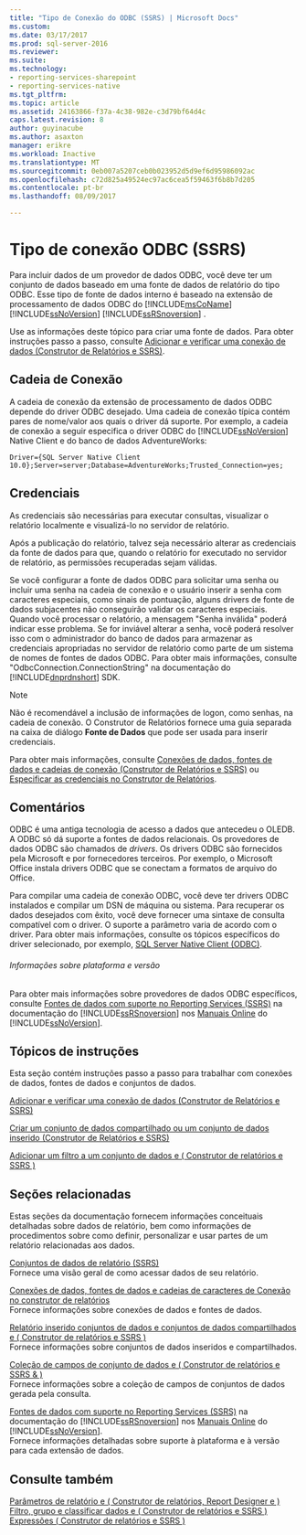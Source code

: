 ```yaml
---
title: "Tipo de Conexão do ODBC (SSRS) | Microsoft Docs"
ms.custom: 
ms.date: 03/17/2017
ms.prod: sql-server-2016
ms.reviewer: 
ms.suite: 
ms.technology:
- reporting-services-sharepoint
- reporting-services-native
ms.tgt_pltfrm: 
ms.topic: article
ms.assetid: 24163866-f37a-4c38-982e-c3d79bf64d4c
caps.latest.revision: 8
author: guyinacube
ms.author: asaxton
manager: erikre
ms.workload: Inactive
ms.translationtype: MT
ms.sourcegitcommit: 0eb007a5207ceb0b023952d5d9ef6d95986092ac
ms.openlocfilehash: c72d825a49524ec97ac6cea5f59463f6b8b7d205
ms.contentlocale: pt-br
ms.lasthandoff: 08/09/2017

---
```

# <a name="odbc-connection-type-ssrs"></a>Tipo de conexão ODBC (SSRS)
  Para incluir dados de um provedor de dados ODBC, você deve ter um conjunto de dados baseado em uma fonte de dados de relatório do tipo ODBC. Esse tipo de fonte de dados interno é baseado na extensão de processamento de dados ODBC do [!INCLUDE[msCoName](../../includes/msconame-md.md)] [!INCLUDE[ssNoVersion](../../includes/ssnoversion-md.md)] [!INCLUDE[ssRSnoversion](../../includes/ssrsnoversion-md.md)] .  
  
 Use as informações deste tópico para criar uma fonte de dados. Para obter instruções passo a passo, consulte [Adicionar e verificar uma conexão de dados &#40;Construtor de Relatórios e SSRS&#41;](../../reporting-services/report-data/add-and-verify-a-data-connection-report-builder-and-ssrs.md).  
  
##  <a name="Connection"></a> Cadeia de Conexão  
 A cadeia de conexão da extensão de processamento de dados ODBC depende do driver ODBC desejado. Uma cadeia de conexão típica contém pares de nome/valor aos quais o driver dá suporte. Por exemplo, a cadeia de conexão a seguir especifica o driver ODBC do [!INCLUDE[ssNoVersion](../../includes/ssnoversion-md.md)] Native Client e do banco de dados AdventureWorks:  
  
```  
Driver={SQL Server Native Client 10.0};Server=server;Database=AdventureWorks;Trusted_Connection=yes;  
```  
  
  
##  <a name="Credentials"></a> Credenciais  
 As credenciais são necessárias para executar consultas, visualizar o relatório localmente e visualizá-lo no servidor de relatório.  
  
 Após a publicação do relatório, talvez seja necessário alterar as credenciais da fonte de dados para que, quando o relatório for executado no servidor de relatório, as permissões recuperadas sejam válidas.  
  
 Se você configurar a fonte de dados ODBC para solicitar uma senha ou incluir uma senha na cadeia de conexão e o usuário inserir a senha com caracteres especiais, como sinais de pontuação, alguns drivers de fonte de dados subjacentes não conseguirão validar os caracteres especiais. Quando você processar o relatório, a mensagem "Senha inválida" poderá indicar esse problema. Se for inviável alterar a senha, você poderá resolver isso com o administrador do banco de dados para armazenar as credenciais apropriadas no servidor de relatório como parte de um sistema de nomes de fontes de dados ODBC. Para obter mais informações, consulte "OdbcConnection.ConnectionString" na documentação do [!INCLUDE[dnprdnshort](../../includes/dnprdnshort-md.md)] SDK.  
  
> [!NOTE]  
>  Não é recomendável a inclusão de informações de logon, como senhas, na cadeia de conexão. O Construtor de Relatórios fornece uma guia separada na caixa de diálogo **Fonte de Dados** que pode ser usada para inserir credenciais.  
  
 Para obter mais informações, consulte [Conexões de dados, fontes de dados e cadeias de conexão &#40;Construtor de Relatórios e SSRS&#41;](../../reporting-services/report-data/data-connections-data-sources-and-connection-strings-report-builder-and-ssrs.md) ou [Especificar as credenciais no Construtor de Relatórios](http://msdn.microsoft.com/library/7412ce68-aece-41c0-8c37-76a0e54b6b53).  
  
  
##  <a name="Remarks"></a> Comentários  
 ODBC é uma antiga tecnologia de acesso a dados que antecedeu o OLEDB. A ODBC só dá suporte a fontes de dados relacionais. Os provedores de dados ODBC são chamados de *drivers*. Os drivers ODBC são fornecidos pela Microsoft e por fornecedores terceiros. Por exemplo, o Microsoft Office instala drivers ODBC que se conectam a formatos de arquivo do Office.  
  
 Para compilar uma cadeia de conexão ODBC, você deve ter drivers ODBC instalados e compilar um DSN de máquina ou sistema. Para recuperar os dados desejados com êxito, você deve fornecer uma sintaxe de consulta compatível com o driver. O suporte a parâmetro varia de acordo com o driver. Para obter mais informações, consulte os tópicos específicos do driver selecionado, por exemplo, [SQL Server Native Client &#40;ODBC&#41;](../../relational-databases/native-client/odbc/sql-server-native-client-odbc.md).  
  
###### <a name="platform-and-version-information"></a>Informações sobre plataforma e versão  
 Para obter mais informações sobre provedores de dados ODBC específicos, consulte [Fontes de dados com suporte no Reporting Services &#40;SSRS&#41;](../../reporting-services/report-data/data-sources-supported-by-reporting-services-ssrs.md) na documentação do [!INCLUDE[ssRSnoversion](../../includes/ssrsnoversion-md.md)] nos [Manuais Online](http://go.microsoft.com/fwlink/?linkid=121312) do [!INCLUDE[ssNoVersion](../../includes/ssnoversion-md.md)].  
  
  
##  <a name="HowTo"></a> Tópicos de instruções  
 Esta seção contém instruções passo a passo para trabalhar com conexões de dados, fontes de dados e conjuntos de dados.  
  
 [Adicionar e verificar uma conexão de dados &#40;Construtor de Relatórios e SSRS&#41;](../../reporting-services/report-data/add-and-verify-a-data-connection-report-builder-and-ssrs.md)  
  
 [Criar um conjunto de dados compartilhado ou um conjunto de dados inserido &#40;Construtor de Relatórios e SSRS&#41;](../../reporting-services/report-data/create-a-shared-dataset-or-embedded-dataset-report-builder-and-ssrs.md)  
  
 [Adicionar um filtro a um conjunto de dados e &#40; Construtor de relatórios e SSRS &#41;](../../reporting-services/report-data/add-a-filter-to-a-dataset-report-builder-and-ssrs.md)  
  
  
##  <a name="Related"></a> Seções relacionadas  
 Estas seções da documentação fornecem informações conceituais detalhadas sobre dados de relatório, bem como informações de procedimentos sobre como definir, personalizar e usar partes de um relatório relacionadas aos dados.  
  
 [Conjuntos de dados de relatório &#40;SSRS&#41;](../../reporting-services/report-data/report-datasets-ssrs.md)  
 Fornece uma visão geral de como acessar dados de seu relatório.  
  
 [Conexões de dados, fontes de dados e cadeias de caracteres de Conexão no construtor de relatórios](http://msdn.microsoft.com/library/7e103637-4371-43d7-821c-d269c2cc1b34)  
 Fornece informações sobre conexões de dados e fontes de dados.  
  
 [Relatório inserido conjuntos de dados e conjuntos de dados compartilhados e &#40; Construtor de relatórios e SSRS &#41;](../../reporting-services/report-data/report-embedded-datasets-and-shared-datasets-report-builder-and-ssrs.md)  
 Fornece informações sobre conjuntos de dados inseridos e compartilhados.  
  
 [Coleção de campos de conjunto de dados e &#40; Construtor de relatórios e SSRS & &#41;](../../reporting-services/report-data/dataset-fields-collection-report-builder-and-ssrs.md)  
 Fornece informações sobre a coleção de campos de conjuntos de dados gerada pela consulta.  
  
 [Fontes de dados com suporte no Reporting Services &#40;SSRS&#41;](../../reporting-services/report-data/data-sources-supported-by-reporting-services-ssrs.md) na documentação do [!INCLUDE[ssRSnoversion](../../includes/ssrsnoversion-md.md)] nos [Manuais Online](http://go.microsoft.com/fwlink/?linkid=121312) do [!INCLUDE[ssNoVersion](../../includes/ssnoversion-md.md)].  
 Fornece informações detalhadas sobre suporte à plataforma e à versão para cada extensão de dados.  
  
  
## <a name="see-also"></a>Consulte também  
 [Parâmetros de relatório e &#40; Construtor de relatórios, Report Designer e &#41;](../../reporting-services/report-design/report-parameters-report-builder-and-report-designer.md)   
 [Filtro, grupo e classificar dados e &#40; Construtor de relatórios e SSRS &#41;](../../reporting-services/report-design/filter-group-and-sort-data-report-builder-and-ssrs.md)   
 [Expressões &#40; Construtor de relatórios e SSRS &#41;](../../reporting-services/report-design/expressions-report-builder-and-ssrs.md)  
  
  


